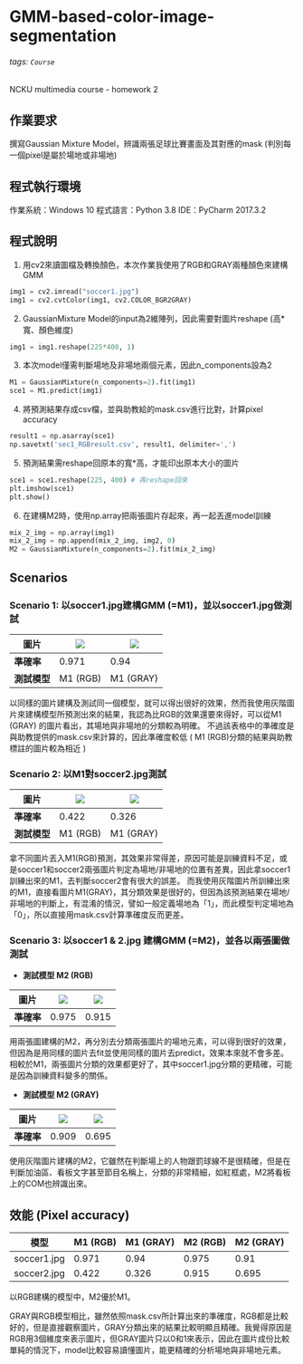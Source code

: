 # GMM-based-color-image-segmentation
###### tags: `Course`
NCKU multimedia course - homework 2

## 作業要求
撰寫Gaussian Mixture Model，辨識兩張足球比賽畫面及其對應的mask (判別每一個pixel是屬於場地或非場地)

## 程式執行環境
作業系統：Windows 10
程式語言：Python 3.8
IDE：PyCharm 2017.3.2

## 程式說明
1. 用cv2來讀圖檔及轉換顏色，本次作業我使用了RGB和GRAY兩種顏色來建構GMM
```python
img1 = cv2.imread("soccer1.jpg")
img1 = cv2.cvtColor(img1, cv2.COLOR_BGR2GRAY)
``` 

2. GaussianMixture Model的input為2維陣列，因此需要對圖片reshape (高*寬、顏色維度) 
```python
img1 = img1.reshape(225*400, 1)
``` 

3. 本次model僅需判斷場地及非場地兩個元素，因此n_components設為2
```python
M1 = GaussianMixture(n_components=2).fit(img1)
sce1 = M1.predict(img1)
``` 

4. 將預測結果存成csv檔，並與助教給的mask.csv進行比對，計算pixel accuracy
```python
result1 = np.asarray(sce1)
np.savetxt('sec1_RGBresult.csv', result1, delimiter=',')
```  

5. 預測結果需reshape回原本的寬*高，才能印出原本大小的圖片
```python
sce1 = sce1.reshape(225, 400) # 再reshape回來
plt.imshow(sce1)
plt.show()
```

6. 在建構M2時，使用np.array把兩張圖片存起來，再一起丟進model訓練
```python
mix_2_img = np.array(img1)
mix_2_img = np.append(mix_2_img, img2, 0)
M2 = GaussianMixture(n_components=2).fit(mix_2_img)
```  

## Scenarios
### Scenario 1: 以soccer1.jpg建構GMM (=M1)，並以soccer1.jpg做測試
 	
| 圖片         | ![](https://i.imgur.com/RjP8CO5.png) | ![](https://i.imgur.com/MhkjLTf.png) |
|-| -------- | -------- |
|**準確率**| 0.971 | 0.94     |
|**測試模型**| M1 (RGB) | M1 (GRAY) |

以同樣的圖片建構及測試同一個模型，就可以得出很好的效果，然而我使用灰階圖片來建構模型所預測出來的結果，我認為比RGB的效果還要來得好，可以從M1 (GRAY) 的圖片看出，其場地與非場地的分類較為明確。
不過該表格中的準確度是與助教提供的mask.csv來計算的，因此準確度較低 ( M1 (RGB)分類的結果與助教標註的圖片較為相近 )

### Scenario 2: 以M1對soccer2.jpg測試

|圖片| ![](https://i.imgur.com/InYPRSH.png) | ![](https://i.imgur.com/0qx3S0K.png) |
|-| -------- | -------- |
|**準確率**| 0.422 | 0.326     |
|**測試模型**| M1 (RGB) | M1 (GRAY) |

拿不同圖片丟入M1(RGB)預測，其效果非常得差，原因可能是訓練資料不足，或是soccer1和soccer2兩張圖片判定為場地/非場地的位置有差異，因此拿soccer1訓練出來的M1，去判斷soccer2會有很大的誤差。
而我使用灰階圖片所訓練出來的M1，直接看圖片M1(GRAY)，其分類效果是很好的，但因為該預測結果在場地/非場地的判斷上，有混淆的情況，譬如一般定義場地為「1」，而此模型判定場地為「0」，所以直接用mask.csv計算準確度反而更差。

### Scenario 3: 以soccer1 & 2.jpg 建構GMM (=M2)，並各以兩張圖做測試
* **測試模型 M2 (RGB)**

|圖片| ![](https://i.imgur.com/YIJXhLn.png)|![](https://i.imgur.com/9DrLVXL.png)|
|-| -------- | -------- |
|**準確率**| 0.975 | 0.915 |

用兩張圖建構的M2，再分別去分類兩張圖片的場地元素，可以得到很好的效果，但因為是用同樣的圖片去fit並使用同樣的圖片去predict，效果本來就不會多差。
相較於M1，兩張圖片分類的效果都更好了，其中soccer1.jpg分類的更精確，可能是因為訓練資料變多的關係。

* **測試模型 M2 (GRAY)**

|圖片| ![](https://i.imgur.com/pGPbuzE.png) | ![](https://i.imgur.com/U3tHer4.png)|
|-| -------- | -------- |
|**準確率**| 0.909 | 0.695 |

使用灰階圖片建構的M2，它雖然在判斷場上的人物跟罰球線不是很精確，但是在判斷加油區、看板文字甚至節目名稱上，分類的非常精細，如紅框處，M2將看板上的COM也辨識出來。

## 效能 (Pixel accuracy)


| 模型 | M1 (RGB) |M1 (GRAY)| M2 (RGB) | M2 (GRAY) |
| -------- | -------- | --- | --- | -------- |
| soccer1.jpg | 0.971 | 0.94 |0.975 |0.91 |
| soccer2.jpg |0.422 |0.326 |0.915 | 0.695 |

以RGB建構的模型中，M2優於M1。

GRAY與RGB模型相比，雖然依照mask.csv所計算出來的準確度，RGB都是比較好的，但是直接觀察圖片，GRAY分類出來的結果比較明顯且精確。我覺得原因是RGB用3個維度來表示圖片，但GRAY圖片只以0和1來表示，因此在圖片成份比較單純的情況下，model比較容易讀懂圖片，能更精確的分析場地與非場地元素。

